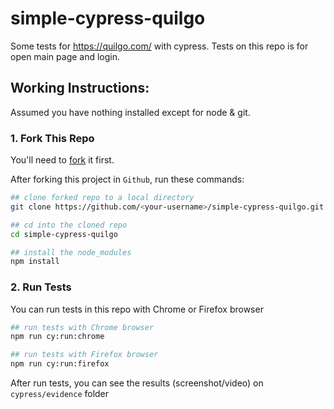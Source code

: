 # simple-cypress-quilgo

Some tests for https://quilgo.com/ with cypress. Tests on this repo is for open main page and login.

## Working Instructions:

Assumed you have nothing installed except for node & git.

### 1. Fork This Repo

You'll need to [fork](https://github.com/MuhamadIsmuaji/simple-cypress-quilgo) it first.

After forking this project in `Github`, run these commands:
```bash
## clone forked repo to a local directory
git clone https://github.com/<your-username>/simple-cypress-quilgo.git

## cd into the cloned repo
cd simple-cypress-quilgo

## install the node_modules
npm install
```

### 2. Run Tests

You can run tests in this repo with Chrome or Firefox browser
```bash
## run tests with Chrome browser
npm run cy:run:chrome

## run tests with Firefox browser
npm run cy:run:firefox
```

After run tests, you can see the results (screenshot/video) on `cypress/evidence` folder
